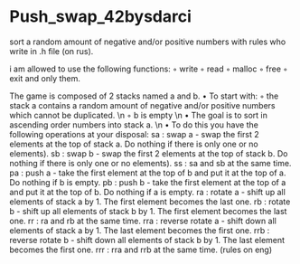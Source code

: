 # Push_swap_42bysdarci
sort a random amount of negative and/or positive numbers with rules who write in .h file (on rus). 


i am allowed to use the following functions:
◦ write
◦ read
◦ malloc
◦ free
◦ exit
and only them.

The game is composed of 2 stacks named a and b.
• To start with:
◦ the stack a contains a random amount of negative and/or positive numbers
which cannot be duplicated. \n
◦ b is empty \n 
• The goal is to sort in ascending order numbers into stack a. \n
• To do this you have the following operations at your disposal:
sa : swap a - swap the first 2 elements at the top of stack a. Do nothing if there
is only one or no elements).
sb : swap b - swap the first 2 elements at the top of stack b. Do nothing if there
is only one or no elements).
ss : sa and sb at the same time.
pa : push a - take the first element at the top of b and put it at the top of a. Do
nothing if b is empty.
pb : push b - take the first element at the top of a and put it at the top of b. Do
nothing if a is empty.
ra : rotate a - shift up all elements of stack a by 1. The first element becomes
the last one.
rb : rotate b - shift up all elements of stack b by 1. The first element becomes
the last one.
rr : ra and rb at the same time.
rra : reverse rotate a - shift down all elements of stack a by 1. The last element
becomes the first one.
rrb : reverse rotate b - shift down all elements of stack b by 1. The last element
becomes the first one.
rrr : rra and rrb at the same time.
(rules on eng)
